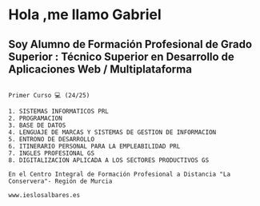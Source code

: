 # Hola ,me llamo Gabriel

##  Soy Alumno de Formación Profesional de Grado Superior : Técnico Superior en Desarrollo de Aplicaciones Web / Multiplataforma

```Actualmente estoy Matriculado en el Primer Curso y las asignaturas que estoy cursando son:

Primer Curso 💻 (24/25)

1. SISTEMAS INFORMATICOS PRL
2. PROGRAMACION
3. BASE DE DATOS
4. LENGUAJE DE MARCAS Y SISTEMAS DE GESTION DE INFORMACION
5. ENTRONO DE DESARROLLO
6. ITINERARIO PERSONAL PARA LA EMPLEABILIDAD PRL
7. INGLES PROFESIONAL GS
8. DIGITALIZACION APLICADA A LOS SECTORES PRODUCTIVOS GS

En el Centro Integral de Formación Profesional a Distancia "La Conservera"- Región de Murcia

www.ieslosalbares.es



